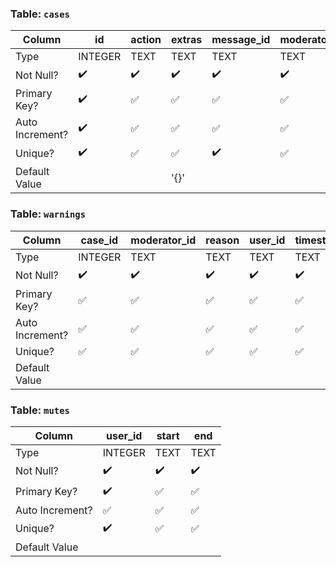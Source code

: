 ### Table: `cases`
| Column          | id                 | action             | extras             | message_id         | moderator_id       | reason             | screenshots        | user_ids           |
|-----------------|--------------------|--------------------|--------------------|--------------------|--------------------|--------------------|--------------------|--------------------|
| Type            | INTEGER            | TEXT               | TEXT               | TEXT               | TEXT               | TEXT               | TEXT               | TEXT               |
| Not Null?       | :heavy_check_mark: | :heavy_check_mark: | :heavy_check_mark: | :heavy_check_mark: | :heavy_check_mark: | :heavy_check_mark: | :heavy_check_mark: | :heavy_check_mark: |
| Primary Key?    | :heavy_check_mark: | :white_check_mark: | :white_check_mark: | :white_check_mark: | :white_check_mark: | :white_check_mark: | :white_check_mark: | :white_check_mark: |
| Auto Increment? | :heavy_check_mark: | :white_check_mark: | :white_check_mark: | :white_check_mark: | :white_check_mark: | :white_check_mark: | :white_check_mark: | :white_check_mark: |
| Unique?         | :heavy_check_mark: | :white_check_mark: | :white_check_mark: | :heavy_check_mark: | :white_check_mark: | :white_check_mark: | :white_check_mark: | :white_check_mark: |
| Default Value   |                    |                    | '{}'               |                    |                    |                    | '[]'               |                    |


### Table: `warnings`
| Column          | case_id            | moderator_id       | reason             | user_id            | timestamp          |
|-----------------|--------------------|--------------------|--------------------|--------------------|--------------------|
| Type            | INTEGER            | TEXT               | TEXT               | TEXT               | TEXT               |
| Not Null?       | :heavy_check_mark: | :heavy_check_mark: | :heavy_check_mark: | :heavy_check_mark: | :heavy_check_mark: |
| Primary Key?    | :white_check_mark: | :white_check_mark: | :white_check_mark: | :white_check_mark: | :white_check_mark: |
| Auto Increment? | :white_check_mark: | :white_check_mark: | :white_check_mark: | :white_check_mark: | :white_check_mark: |
| Unique?         | :white_check_mark: | :white_check_mark: | :white_check_mark: | :white_check_mark: | :white_check_mark: |
| Default Value   |                    |                    |                    |                    |                    |


### Table: `mutes`
| Column          | user_id            | start              | end                |
|-----------------|--------------------|--------------------|--------------------|
| Type            | INTEGER            | TEXT               | TEXT               |
| Not Null?       | :heavy_check_mark: | :heavy_check_mark: | :heavy_check_mark: |
| Primary Key?    | :heavy_check_mark: | :white_check_mark: | :white_check_mark: |
| Auto Increment? | :white_check_mark: | :white_check_mark: | :white_check_mark: |
| Unique?         | :heavy_check_mark: | :white_check_mark: | :white_check_mark: |
| Default Value   |                    |                    |                    |